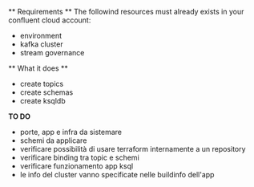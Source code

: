 ** Requirements **
The followind resources must already exists in your confluent cloud account:
* environment
* kafka cluster
* stream governance

** What it does **
* create topics
* create schemas
* create ksqldb

**TO DO**
* porte, app e infra da sistemare
* schemi da applicare
* verificare possibilità di usare terraform internamente a un repository
* verificare binding tra topic e schemi
* verificare funzionamento app ksql
* le info del cluster vanno specificate nelle buildinfo dell'app